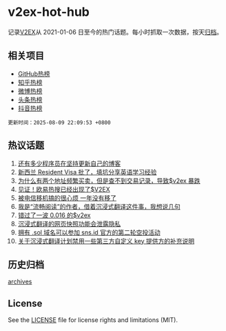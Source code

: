 # v2ex-hot-hub

 记录[V2EX](https://www.v2ex.com/)从 2021-01-06 日至今的热门话题。每小时抓取一次数据，按天[归档](archives)。
 
 ## 相关项目

- [GitHub热榜](https://github.com/lonnyzhang423/github-hot-hub)
- [知乎热榜](https://github.com/lonnyzhang423/zhihu-hot-hub)
- [微博热榜](https://github.com/lonnyzhang423/weibo-hot-hub)
- [头条热榜](https://github.com/lonnyzhang423/toutiao-hot-hub)
- [抖音热榜](https://github.com/lonnyzhang423/douyin-hot-hub)


 `更新时间：2025-08-09 22:09:53 +0800`

## 热议话题

1. [还有多少程序员在坚持更新自己的博客](https://www.v2ex.com/t/1151209)
1. [新西兰 Resident Visa 批了，填坑分享英语学习经验](https://www.v2ex.com/t/1151166)
1. [为什么有两个地址频繁买卖，但是查不到交易记录，导致$v2ex 暴跌](https://www.v2ex.com/t/1151155)
1. [见证！欧易热搜已经出现了$V2EX](https://www.v2ex.com/t/1151176)
1. [被电信移机搞的很心烦 一年没有移了](https://www.v2ex.com/t/1151172)
1. [我是“流畅阅读”的作者，借着沉浸式翻译这件事，我想说几句](https://www.v2ex.com/t/1151203)
1. [错过了一波 0.016 的$v2ex](https://www.v2ex.com/t/1151139)
1. [沉浸式翻译的网页快照功能会泄露隐私](https://www.v2ex.com/t/1151165)
1. [拥有 .sol 域名可以参加 sns.id 官方的第二轮空投活动](https://www.v2ex.com/t/1151133)
1. [关于沉浸式翻译计划禁用一些第三方自定义 key 提供方的补充说明](https://www.v2ex.com/t/1151145)

## 历史归档

[archives](archives)

## License

See the [LICENSE](LICENSE) file for license rights and limitations (MIT).
